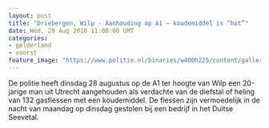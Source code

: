 ```yaml
---
layout: post
title: "Driebergen, Wilp - Aanhouding op A1 – koudemiddel is “hot”"
date: Wed, 29 Aug 2018 11:08:00 GMT
categories: 
- gelderland 
- voorst 
feature_image: "https://www.politie.nl/binaries/w400h225/content/gallery/politie/stock-afbeeldingen/11-landelijke-eenheid/gasflessen.jpg"
---
```


De politie heeft dinsdag 28 augustus op de A1 ter hoogte van Wilp een 20-jarige man uit Utrecht aangehouden als verdachte van de diefstal of heling van 132 gasflessen met een koudemiddel. De flessen zijn vermoedelijk in de nacht van maandag op dinsdag gestolen bij een bedrijf in het Duitse Seevetal.
